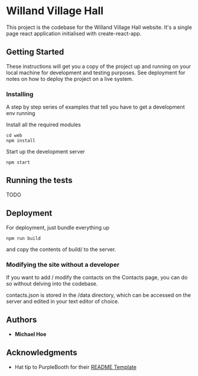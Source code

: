 # Willand Village Hall

This project is the codebase for the Willand Village Hall website. It's a single page react application initialised with create-react-app. 

## Getting Started

These instructions will get you a copy of the project up and running on your local machine for development and testing purposes. See deployment for notes on how to deploy the project on a live system.


### Installing

A step by step series of examples that tell you have to get a development env running

Install all the required modules

```
cd web
npm install
```

Start up the development server 

```
npm start
```


## Running the tests

TODO

## Deployment

For deployment, just bundle everything up

```
npm run build  
```

and copy the contents of build/ to the server.

### Modifying the site without a developer

If you want to add / modify the contacts on the Contacts page, you can do so without delving into the codebase.

contacts.json is stored in the /data directory, which can be accessed on the server and edited in your text editor of choice.

## Authors

* **Michael Hoe**


## Acknowledgments

* Hat tip to PurpleBooth for their [README Template](https://gist.github.com/PurpleBooth/109311bb0361f32d87a2)
